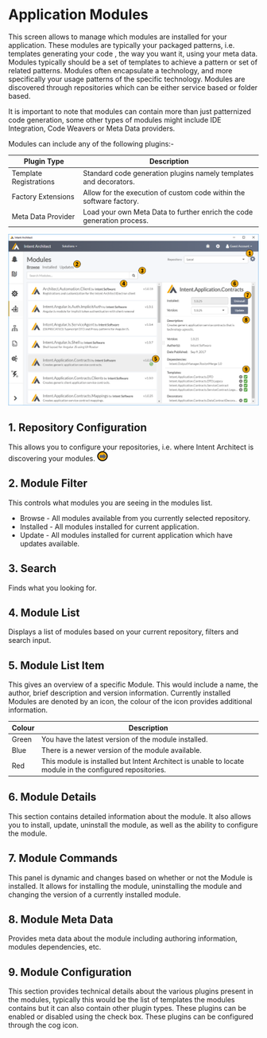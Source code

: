 # Application Modules

This screen allows to manage which modules are installed for your application. These modules are typically your packaged patterns, i.e. templates generating your code , the way you want it, using your meta data. Modules typically should be a set of templates to achieve a pattern or set of related patterns. Modules often encapsulate a technology, and more specifically your usage patterns of the specific technology. Modules are discovered through repositories which can be either service based or folder based.

It is important to note that modules can contain more than just patternized code generation, some other types of modules might include IDE Integration, Code Weavers or Meta Data providers.

Modules can include any of the following plugins:- 

|Plugin Type|Description|
|-|-|
|Template Registrations|Standard code generation plugins namely templates and decorators.|
|Factory Extensions|Allow for the execution of custom code within the software factory. |
|Meta Data Provider|Load your own Meta Data to further enrich the code generation process. |



![Image of the Modules Screen](../../images/UserManual/ApplicationModules.png)


## 1. Repository Configuration
This allows you to configure your repositories, i.e. where Intent Architect is discovering your modules. [![Navigates to Repository Configuration](../../images/navigate.png "Navigates to Repository Configuration screen")](RepositoryConfiguration.md)

## 2. Module Filter
This controls what modules you are seeing in the modules list.
- Browse - All modules available from you currently selected repository.
- Installed - All modules installed for current application. 
- Update - All modules installed for current application which have updates available. 

## 3. Search
Finds what you looking for.

## 4. Module List
Displays a list of modules based on your current repository, filters and search input.

## 5. Module List Item
This gives an overview of a specific Module. This would include a name, the author, brief description and version information. Currently installed Modules are denoted by an icon, the colour of the icon provides additional information.

|Colour|Description|
|-|-|
|Green|You have the latest version of the module installed.|
|Blue|There is a newer version of the module available.|
|Red|This module is installed but Intent Architect is unable to locate module in the configured repositories.|
 
## 6. Module Details
This section contains detailed information about the module. It also allows you to install, update, uninstall the module, as well as the ability to configure the module.

## 7. Module Commands
This panel is dynamic and changes based on whether or not the Module is installed. It allows for installing the module, uninstalling the module and changing the version of a currently installed module.

## 8. Module Meta Data
Provides meta data about the module including authoring information, modules dependencies, etc.

## 9. Module Configuration
This section provides technical details about the various plugins present in the modules, typically this would be the list of templates the modules contains but it can also contain other plugin types. These plugins can be enabled or disabled using the check box. These plugins can be configured through the cog icon.